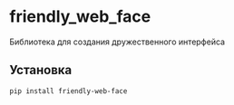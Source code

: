 # friendly_web_face
Библиотека для создания дружественного интерфейса
## Установка
```bash
pip install friendly-web-face
